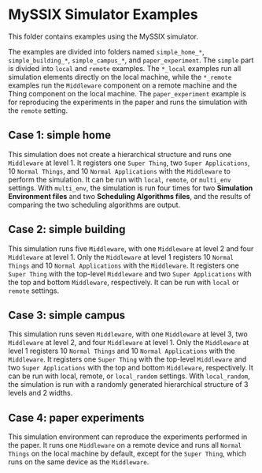 # MySSIX Simulator Examples

This folder contains examples using the MySSIX simulator.

The examples are divided into folders named `simple_home_*`, `simple_building_*`, `simple_campus_*`, and `paper_experiment`. The `simple` part is divided into `local` and `remote` examples. The `*_local` examples run all simulation elements directly on the local machine, while the `*_remote` examples run the `Middleware` component on a remote machine and the Thing component on the local machine. The `paper_experiment` example is for reproducing the experiments in the paper and runs the simulation with the `remote` setting.

## Case 1: simple home

This simulation does not create a hierarchical structure and runs one `Middleware` at level 1. It registers one `Super Thing`, two `Super Applications`, 10 `Normal Things`, and 10 `Normal Applications` with the `Middleware` to perform the simulation. It can be run with `local`, `remote`, or `multi_env` settings. With `multi_env`, the simulation is run four times for two **Simulation Environment files** and two **Scheduling Algorithms files**, and the results of comparing the two scheduling algorithms are output.

## Case 2: simple building

This simulation runs five `Middleware`, with one `Middleware` at level 2 and four `Middleware` at level 1. Only the `Middleware` at level 1 registers 10 `Normal Things` and 10 `Normal Applications` with the `Middleware`. It registers one `Super Thing` with the top-level `Middleware` and two `Super Applications` with the top and bottom `Middleware`, respectively. It can be run with `local` or `remote` settings.

## Case 3: simple campus

This simulation runs seven `Middleware`, with one `Middleware` at level 3, two `Middleware` at level 2, and four `Middleware` at level 1. Only the `Middleware` at level 1 registers 10 `Normal Things` and 10 `Normal Applications` with the `Middleware`. It registers one `Super Thing` with the top-level `Middleware` and two `Super Applications` with the top and bottom `Middleware`, respectively. It can be run with local, remote, or `local_random` settings. With `local_random`, the simulation is run with a randomly generated hierarchical structure of 3 levels and 2 widths.

## Case 4: paper experiments

This simulation environment can reproduce the experiments performed in the paper. It runs one `Middleware` on a remote device and runs all `Normal Things` on the local machine by default, except for the `Super Thing`, which runs on the same device as the `Middleware`.
